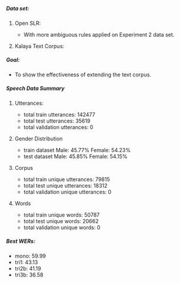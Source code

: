 ##### Data set:

1. Open SLR:
    * With more ambiguous rules applied on Experiment 2 data set.

2. Kalaya Text Corpus:

##### Goal:
    
- To show the effectiveness of extending the text corpus.

##### Speech Data Summary

1. Utterances:
    * total train utterances: 142477
    * total test utterances: 35619
    * total validation utterances: 0

2. Gender Distribution
    * train dataset Male: 45.77% Female: 54.23%
    * test dataset Male: 45.85% Female: 54.15%

3. Corpus
    * total train unique utterances: 79815
    * total test unique utterances: 18312
    * total validation  unique utterances: 0

4. Words
    * total train unique words: 50787
    * total test unique words: 20662
    * total validation  unique words: 0

##### Best WERs:
    
- mono: 59.99
- tri1: 43.13
- tri2b: 41.19
- tri3b: 36.58